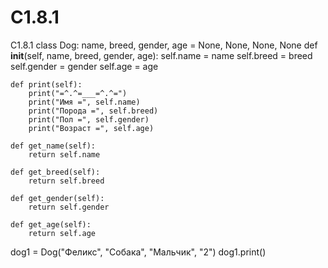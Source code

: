 # C1.8.1
C1.8.1
class Dog:
    name, breed, gender, age = None, None, None, None
    def __init__(self, name, breed, gender, age):
        self.name = name
        self.breed = breed
        self.gender = gender
        self.age = age


    def print(self):
        print("=^.^=___=^.^=")
        print("Имя =", self.name)
        print("Порода =", self.breed)
        print("Пол =", self.gender)
        print("Возраст =", self.age)

    def get_name(self):
        return self.name

    def get_breed(self):
        return self.breed

    def get_gender(self):
        return self.gender

    def get_age(self):
        return self.age

dog1 = Dog("Феликс", "Собака", "Мальчик", "2")
dog1.print()
